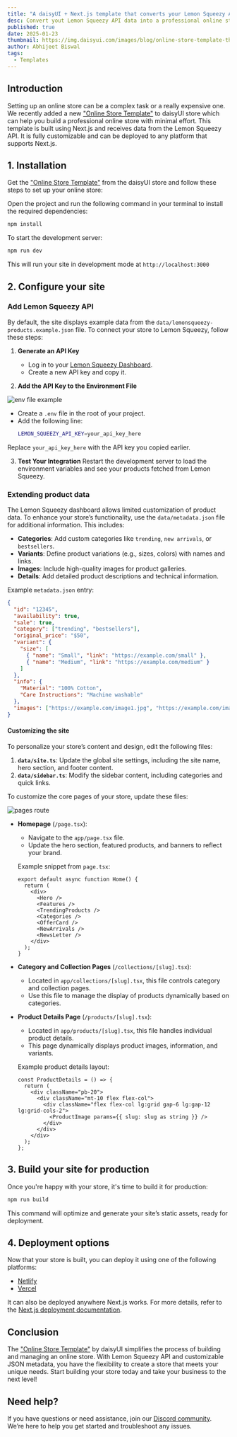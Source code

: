 ```yaml
---
title: "A daisyUI + Next.js template that converts your Lemon Squeezy API into an online store"
desc: Convert yout Lemon Squeezy API data into a professional online store.
published: true
date: 2025-01-23
thumbnail: https://img.daisyui.com/images/blog/online-store-template-thumbnail.webp
author: Abhijeet Biswal
tags:
  - Templates
---
```


<script>
  import Translate from "$components/Translate.svelte"
</script>

## Introduction

Setting up an online store can be a complex task or a really expensive one. We recently added a new ["Online Store Template"](https://www.daisyui.com/store/#426780) to daisyUI store which can help you build a professional online store with minimal effort. This template is built using Next.js and receives data from the Lemon Squeezy API. It is fully customizable and can be deployed to any platform that supports Next.js.

## 1. Installation

Get the ["Online Store Template"](https://www.daisyui.com/store/#426780) from the daisyUI store and follow these steps to set up your online store:

Open the project and run the following command in your terminal to install the required dependencies:

```bash
npm install
```

To start the development server:

```bash
npm run dev
```

This will run your site in development mode at `http://localhost:3000`

## 2. Configure your site

### Add Lemon Squeezy API

By default, the site displays example data from the `data/lemonsqueezy-products.example.json` file. To connect your store to Lemon Squeezy, follow these steps:

1. **Generate an API Key**

   - Log in to your [Lemon Squeezy Dashboard](https://app.lemonsqueezy.com/settings/api).
   - Create a new API key and copy it.

2. **Add the API Key to the Environment File**

![env file example](https://img.daisyui.com/images/blog/store-env.webp)

- Create a `.env` file in the root of your project.
- Add the following line:
  ```bash
  LEMON_SQUEEZY_API_KEY=your_api_key_here
  ```

Replace `your_api_key_here` with the API key you copied earlier.

3. **Test Your Integration**
   Restart the development server to load the environment variables and see your products fetched from Lemon Squeezy.

### Extending product data

The Lemon Squeezy dashboard allows limited customization of product data. To enhance your store’s functionality, use the `data/metadata.json` file for additional information. This includes:

- **Categories**: Add custom categories like `trending`, `new arrivals`, or `bestsellers`.
- **Variants**: Define product variations (e.g., sizes, colors) with names and links.
- **Images**: Include high-quality images for product galleries.
- **Details**: Add detailed product descriptions and technical information.

Example `metadata.json` entry:

```json
{
  "id": "12345",
  "availability": true,
  "sale": true,
  "category": ["trending", "bestsellers"],
  "original_price": "$50",
  "variant": {
    "size": [
      { "name": "Small", "link": "https://example.com/small" },
      { "name": "Medium", "link": "https://example.com/medium" }
    ]
  },
  "info": {
    "Material": "100% Cotton",
    "Care Instructions": "Machine washable"
  },
  "images": ["https://example.com/image1.jpg", "https://example.com/image2.jpg"]
}
```

#### Customizing the site

To personalize your store’s content and design, edit the following files:

1. **`data/site.ts`**: Update the global site settings, including the site name, hero section, and footer content.
2. **`data/sidebar.ts`**: Modify the sidebar content, including categories and quick links.

To customize the core pages of your store, update these files:

![pages route](https://img.daisyui.com/images/blog/pages-route-example.webp)

- **Homepage** (`/page.tsx`):

  - Navigate to the `app/page.tsx` file.
  - Update the hero section, featured products, and banners to reflect your brand.

  Example snippet from `page.tsx`:

  ```tsx
  export default async function Home() {
    return (
      <div>
        <Hero />
        <Features />
        <TrendingProducts />
        <Categories />
        <OfferCard />
        <NewArrivals />
        <NewsLetter />
      </div>
    );
  }
  ```

- **Category and Collection Pages** (`/collections/[slug].tsx`):

  - Located in `app/collections/[slug].tsx`, this file controls category and collection pages.
  - Use this file to manage the display of products dynamically based on categories.

- **Product Details Page** (`/products/[slug].tsx`):

  - Located in `app/products/[slug].tsx`, this file handles individual product details.
  - This page dynamically displays product images, information, and variants.

  Example product details layout:

  ```tsx
  const ProductDetails = () => {
    return (
      <div className="pb-20">
        <div className="mt-10 flex flex-col">
          <div className="flex flex-col lg:grid gap-6 lg:gap-12 lg:grid-cols-2">
            <ProductImage params={{ slug: slug as string }} />
          </div>
        </div>
      </div>
    );
  };
  ```

## 3. Build your site for production

Once you're happy with your store, it's time to build it for production:

```bash
npm run build
```

This command will optimize and generate your site’s static assets, ready for deployment.

## 4. Deployment options

Now that your store is built, you can deploy it using one of the following platforms:

- [Netlify](https://www.netlify.com/)
- [Vercel](https://vercel.com/)

It can also be deployed anywhere Next.js works. For more details, refer to the [Next.js deployment documentation](https://nextjs.org/docs/pages/building-your-application/deploying).

## Conclusion

The ["Online Store Template"](https://www.daisyui.com/store/#426780) by daisyUI simplifies the process of building and managing an online store. With Lemon Squeezy API and customizable JSON metadata, you have the flexibility to create a store that meets your unique needs. Start building your store today and take your business to the next level!

## Need help?

If you have questions or need assistance, join our [Discord community](https://daisyui.com/discord/). We’re here to help you get started and troubleshoot any issues.
